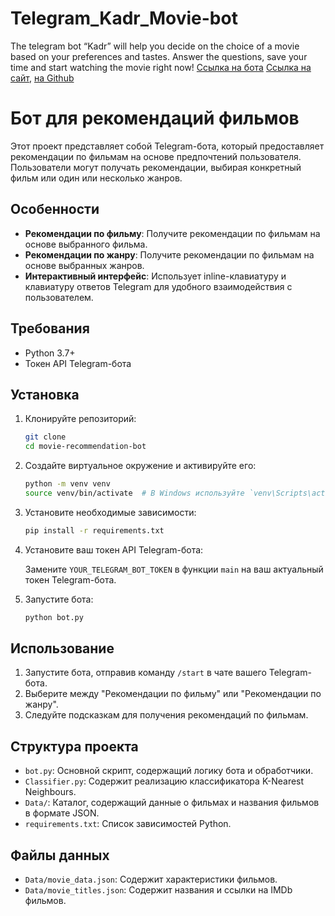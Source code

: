# Telegram_Kadr_Movie-bot
 The telegram bot “Kadr” will help you decide on the choice of a movie based on your preferences and tastes. Answer the questions, save your time and start watching the movie right now!
[Ссылка на бота](https://t.me/kadr_movie_bot)
[Ссылка на сайт](https://kadrmovie.streamlit.app/), [на Github](https://github.com/Iasm789/Kadr_Movie_Recommender)



# Бот для рекомендаций фильмов

Этот проект представляет собой Telegram-бота, который предоставляет рекомендации по фильмам на основе предпочтений пользователя. Пользователи могут получать рекомендации, выбирая конкретный фильм или один или несколько жанров.

## Особенности

- **Рекомендации по фильму**: Получите рекомендации по фильмам на основе выбранного фильма.
- **Рекомендации по жанру**: Получите рекомендации по фильмам на основе выбранных жанров.
- **Интерактивный интерфейс**: Использует inline-клавиатуру и клавиатуру ответов Telegram для удобного взаимодействия с пользователем.

## Требования

- Python 3.7+
- Токен API Telegram-бота

## Установка

1. Клонируйте репозиторий:

    ```sh
    git clone 
    cd movie-recommendation-bot
    ```

2. Создайте виртуальное окружение и активируйте его:

    ```sh
    python -m venv venv
    source venv/bin/activate  # В Windows используйте `venv\Scripts\activate`
    ```

3. Установите необходимые зависимости:

    ```sh
    pip install -r requirements.txt
    ```

4. Установите ваш токен API Telegram-бота:

    Замените `YOUR_TELEGRAM_BOT_TOKEN` в функции `main` на ваш актуальный токен Telegram-бота.

5. Запустите бота:

    ```sh
    python bot.py
    ```

## Использование

1. Запустите бота, отправив команду `/start` в чате вашего Telegram-бота.
2. Выберите между "Рекомендации по фильму" или "Рекомендации по жанру".
3. Следуйте подсказкам для получения рекомендаций по фильмам.

## Структура проекта

- `bot.py`: Основной скрипт, содержащий логику бота и обработчики.
- `Classifier.py`: Содержит реализацию классификатора K-Nearest Neighbours.
- `Data/`: Каталог, содержащий данные о фильмах и названия фильмов в формате JSON.
- `requirements.txt`: Список зависимостей Python.

## Файлы данных

- `Data/movie_data.json`: Содержит характеристики фильмов.
- `Data/movie_titles.json`: Содержит названия и ссылки на IMDb фильмов.



